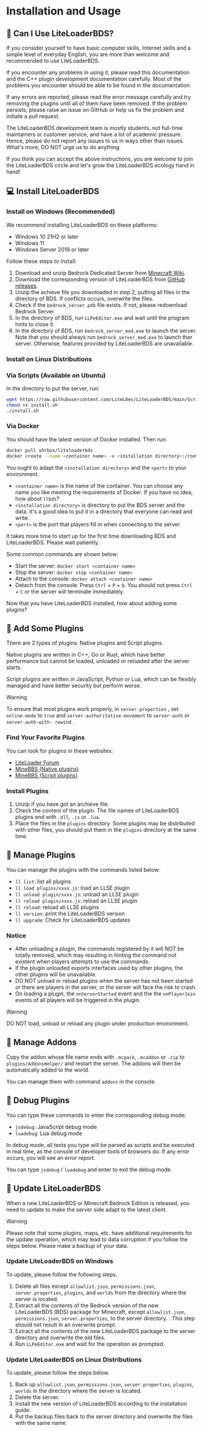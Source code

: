 # Installation and Usage

## 🍳 Can I Use LiteLoaderBDS?

If you consider yourself to have basic computer skills, Internet skills and a simple level of everyday English, you are more than welcome and recommended to use LiteLoaderBDS.

If you encounter any problems in using it, please read this documentation and the C++ plugin development documentation carefully. Most of the problems you encounter should be able to be found in the documentation.

If any errors are reported, please read the error message carefully and try removing the plugins until all of them have been removed. If the problem persists, please raise an issue on GitHub or help us fix the problem and initiate a pull request.

The LiteLoaderBDS development team is mostly students, not full-time maintainers or customer service, and have a lot of academic pressure. Hence, please do not report any issues to us in ways other than issues. What's more, DO NOT urge us to do anything.

If you think you can accept the above instructions, you are welcome to join the LiteLoaderBDS circle and let's grow the LiteLoaderBDS ecology hand in hand!

## 💻 Install LiteLoaderBDS

### Install on Windows (Recommended)

We recommend installing LiteLoaderBDS on these platforms:

* Windows 10 21H2 or later
* Windows 11
* Windows Server 2019 or later

Follow these steps to install:

1. Download and unzip Bedrock Dedicated Server from [Minecraft Wiki](https://www.minecraft.net/en-us/download/server/bedrock).
2. Download the corresponding version of LiteLoaderBDS from [GitHub releases](https://github.com/LiteLDev/LiteLoader/releases).
3. Unzip the achieve file you downloaded in step 2, putting all files in the directory of BDS. If conflicts occurs, overwrite the files.
4. Check if the `bedrock_server.pdb` file exists. If not, please redownload Bedrock Server
5. In the directory of BDS, run `LLPeEditor.exe` and wait until the program hints to close it.
6. In the directory of BDS, run `bedrock_server_mod.exe` to launch the server. Note that you should always run `bedrock_server_mod.exe` to launch ther server. Otherwise, features provided by LiteLoaderBDS are unavailable.

### Install on Linux Distributions

### Via Scripts (Available on Ubuntu)

In the directory to put the server, run:

```sh
wget https://raw.githubusercontent.com/LiteLDev/LiteLoaderBDS/main/Scripts/install.sh
chmod +x install.sh
./install.sh
```

### Via Docker

You should have the latest version of Docker installed. Then run:

```sh
docker pull shrbox/liteloaderbds
docker create --name <container name> -v <installation directory>:/root/bedrock-server -p <port>:19132/udp -it shrbox/liteloaderbds
```

You ought to adapt the `<installation directory>` and the `<port>` to your environment.

* `<container name>` is the name of the container. You can choose any name you like meeting the requirements of Docker. If you have no idea, how about `llbds`?
* `<installation directory>` is directory to put the BDS server and the data. It's a good idea to put it in a directory that everyone can read and write.
* `<port>` is the port that players fill in when connecting to the server.

It takes more time to start up for the first time downloading BDS and LiteLoaderBDS. Please wait patiently.

Some common commands are shown below:

* Start the server: `docker start <container name>`
* Stop the server: `docker stop <container name>`
* Attach to the console: `docker attach <container name>`
* Detach from the console: Press `Ctrl` + `P` + `Q`. You should not press `Ctrl` + `C` or the server will terminate immediately.

Now that you have LiteLoaderBDS installed, how about adding some plugins?

## 🎯 Add Some Plugins

There are 2 types of plugins: Native plugins and Script plugins<!-- and .NET plugins-->.

Native plugins are written in C++, Go or Rust, which have better performance but cannot be loaded, unloaded or reloaded after the server starts.

Script plugins are written in JavaScript, Python or Lua, which can be flexibly managed and have better security but perform worse.

<!--.NET plugins are runs on the .NET developer platform(CLR) and is written in a CLS-compatible language(such as C#, Visual Basic.NET, and F#, etc.).-->

> [!WARNING]
> To ensure that most plugins work properly, in `server.properties` , set `online-mode` to `true` and `server-authoritative-movement` to `server-auth` or `server-auth-with- rewind` .

### Find Your Favorite Plugins

You can look for plugins in these websites:

* [LiteLoader Forum](https://forum.litebds.com/)
* [MineBBS (Native plugins)](https://www.minebbs.net/resources/?prefix_id=59)
* [MineBBS (Script plugins)](https://www.minebbs.net/resources/?prefix_id=67)

### Install Plugins

1. Unzip if you have got an archieve file.
2. Check the content of the plugin. The file names of LiteLoaderBDS plugins end with `.dll`, `.js` or `.lua`.
3. Place the files in the `plugins` directory. Some plugins may be distributed with other files, you should put them in the `plugins` directory at the same time.

## 🔌 Manage Plugins

You can manage the plugins with the commands listed below:

* `ll list`: list all plugins
* `ll load plugins/xxxx.js`: load an LLSE plugin
* `ll unload plugin/xxxx.js`: unload an LLSE plugin
* `ll reload plugin/xxxx.js`: reload an LLSE plugin
* `ll reload`: reload all LLSE plugins
* `ll version`: print the LiteLoaderBDS version
* `ll upgrade`: Check for LiteLoaderBDS updates

### Notice

* After unloading a plugin, the commands registered by it will NOT be totally removed, which may resulting in hinting the command not existent when players attempts to use the commands.
* If the plugin unloaded exports interfaces used by other plugins, the other plugins will be unavailable.
* DO NOT unload or reload plugins when the server has not been started or there are players in the server, or the server will face the risk to crash.
* On loading a plugin, the `onServerStarted` event and the the `onPlayerJoin` events of all players will be triggered in the plugin.

> [!WARNING]
> DO NOT load, unload or reload any plugin under production environment.

## 🎨 Manage Addons

Copy the addon whose file name ends with `.mcpack`, `.mcaddon` or `.zip` to `plugins/AddonsHelper/` and restart the server. The addons will then be automatically added to the world.

You can manage them with command `addons` in the console.

## 📡 Debug Plugins

You can type these commands to enter the corresponding debug mode:

* `jsdebug`: JavaScript debug mode
* `luadebug`: Lua debug mode

In debug mode, all texts you type will be parsed as scripts and be executed in real time, as the console of developer tools of browsers do. If any error occurs, you will see an error report.

You can type `jsdebug` / `luadebug` and enter to exit the debug mode.

## 🚅 Update LiteLoaderBDS

When a new LiteLoaderBDS or Minecraft Bedrock Edition is released, you need to update to make the server side adapt to the latest client.

> [!WARNING]
> Please note that some plugins, maps, etc. have additional requirements for the update operation, which may lead to data corruption if you follow the steps below. Please make a backup of your data.

### Update LiteLoaderBDS on Windows

To update, please follow the following steps.

1. Delete all files except `allowlist.json`, `permissions.json`, `server.properties`, `plugins`, and `worlds` from the directory where the server is located.
2. Extract all the contents of the Bedrock version of the new LiteLoaderBDS (BDS) package for Minecraft, except `allowlist.json`, `permissions.json`, `server.properties`, to the server directory. . This step should not result in an overwrite prompt.
3. Extract all the contents of the new LiteLoaderBDS package to the server directory and overwrite the old files.
4. Run `LLPeEditor.exe` and wait for the operation as prompted.

### Update LiteLoaderBDS on Linux Distributions

To update, please follow the steps below.

1. Back up `allowlist.json`, `permissions.json`, `server.properties`, `plugins`, `worlds` in the directory where the server is located.
2. Delete the server.
3. Install the new version of LiteLoaderBDS according to the installation guide.
4. Put the backup files back to the server directory and overwrite the files with the same name.